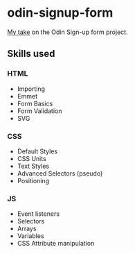 # odin-signup-form
[My take](https://lippiece.github.io/odin-signup-form/) on the Odin Sign-up form project.

## Skills used 
### HTML
- Importing 
- Emmet
- Form Basics
- Form Validation
- SVG 
### CSS
- Default Styles
- CSS Units
- Text Styles
- Advanced Selectors (pseudo)
- Positioning
### JS
- Event listeners
- Selectors
- Arrays
- Variables
- CSS Attribute manipulation
